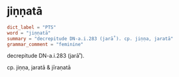 # jiṇṇatā

``` toml
dict_label = "PTS"
word = "jiṇṇatā"
summary = "decrepitude DN-a.i.283 (jarā˚). cp. jiṇṇa, jaratā"
grammar_comment = "feminine"
```

decrepitude DN\-a.i.283 (jarā˚).

cp. jiṇṇa, jaratā & jīraṇatā

